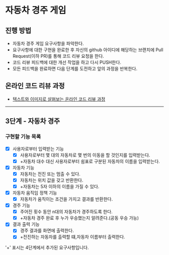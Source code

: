 # 자동차 경주 게임

## 진행 방법

* 자동차 경주 게임 요구사항을 파악한다.
* 요구사항에 대한 구현을 완료한 후 자신의 github 아이디에 해당하는 브랜치에 Pull Request(이하 PR)를 통해 코드 리뷰 요청을 한다.
* 코드 리뷰 피드백에 대한 개선 작업을 하고 다시 PUSH한다.
* 모든 피드백을 완료하면 다음 단계를 도전하고 앞의 과정을 반복한다.

## 온라인 코드 리뷰 과정

* [텍스트와 이미지로 살펴보는 온라인 코드 리뷰 과정](https://github.com/next-step/nextstep-docs/tree/master/codereview)

---

## 3단계 - 자동차 경주

### 구현할 기능 목록

* [x] 사용자로부터 입력받는 기능
    - [x] 사용자로부터 몇 대의 자동차로 몇 번의 이동을 할 것인지를 입력받는다.
    - [x] +자동차 대수 대신 사용자로부터 쉼표로 구분된 자동차의 이름을 입력받는다.
* [x] 자동차 기능
    - [x] 자동차는 전진 또는 멈출 수 있다.
    - [x] 자동차는 위치 값을 갖고 반환한다.
    - [x] +자동차는 5자 이하의 이름을 가질 수 있다.
* [x] 자동차 움직임 정책 기능
    - [x] 자동차가 움직이는 조건을 가지고 결과를 반환한다.
* [x] 경주 기능
    - [x] 주어진 횟수 동안 n대의 자동차가 경주하도록 한다.
    - [x] +자동차 경주 완료 후 누가 우승했는지 알려준다.(공동 우승 가능)
* [x] 결과 출력 기능
    - [x] 경주 결과를 화면에 출력한다.
    - [x] +전진하는 자동차를 출력할 떄,자동차 이름부터 출력한다.

'+' 표시는 4단계에서 추가된 요구사항입니다.